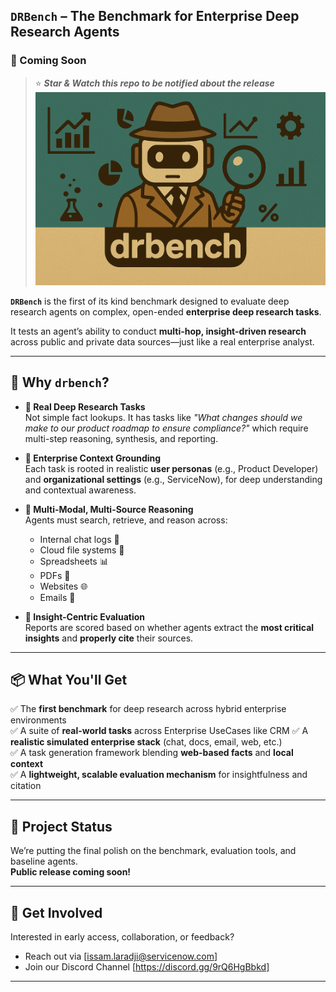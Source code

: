 ## `DRBench` – The Benchmark for Enterprise Deep Research Agents
### 🚀 Coming Soon 
> ⭐ _**Star & Watch this repo to be notified about the release**_
![drbench_banner.png](drbench_banner.png)


**`DRBench`** is the first of its kind benchmark designed to evaluate deep research agents on complex, open-ended **enterprise deep research tasks**.

It tests an agent’s ability to conduct **multi-hop, insight-driven research** across public and private data sources—just like a real enterprise analyst.

---

## 🧠 Why `drbench`?

- **🔎 Real Deep Research Tasks**  
  Not simple fact lookups. It has tasks like _"What changes should we make to our product roadmap to ensure compliance?"_ which require multi-step reasoning, synthesis, and reporting.

- **🏢 Enterprise Context Grounding**  
  Each task is rooted in realistic **user personas** (e.g., Product Developer) and **organizational settings** (e.g., ServiceNow), for deep understanding and contextual awareness.

- **🧩 Multi-Modal, Multi-Source Reasoning**  
  Agents must search, retrieve, and reason across:
  - Internal chat logs 💬  
  - Cloud file systems 📂  
  - Spreadsheets 📊  
  - PDFs 📄  
  - Websites 🌐  
  - Emails 📧

- **🧠 Insight-Centric Evaluation**  
  Reports are scored based on whether agents extract the **most critical insights** and **properly cite** their sources.

---

## 📦 What You'll Get

✅ The **first benchmark** for deep research across hybrid enterprise environments  
✅ A suite of **real-world tasks** across Enterprise UseCases like CRM
✅ A **realistic simulated enterprise stack** (chat, docs, email, web, etc.)  
✅ A task generation framework blending **web-based facts** and **local context**  
✅ A **lightweight, scalable evaluation mechanism** for insightfulness and citation

---

## 🧪 Project Status

We’re putting the final polish on the benchmark, evaluation tools, and baseline agents.  
**Public release coming soon!**

---

## 🤝 Get Involved

Interested in early access, collaboration, or feedback?  
- Reach out via [issam.laradji@servicenow.com]
- Join our Discord Channel [https://discord.gg/9rQ6HgBbkd]

---
